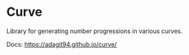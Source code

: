 # Curve
Library for generating number progressions in various curves.

Docs: https://adagit94.github.io/curve/